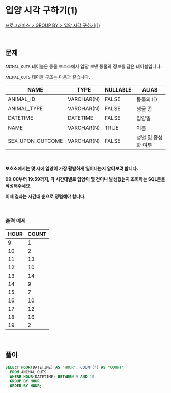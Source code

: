 # 입양 시각 구하기(1)

[프로그래머스 > GROUP BY > 입양 시각 구하기(1)](https://school.programmers.co.kr/learn/courses/30/lessons/59412)

<br/>

## 문제

`ANIMAL_OUTS` 테이블은 동물 보호소에서 입양 보낸 동물의 정보를 담은 테이블입니다.

`ANIMAL_OUTS` 테이블 구조는 다음과 같습니다.

| NAME                | TYPE       | NULLABLE | ALIAS             |
| ------------------- | ---------- | -------- | ----------------- |
| ANIMAL_ID           | VARCHAR(N) | FALSE    | 동물의 ID          |
| ANIMAL_TYPE         | VARCHAR(N) | FALSE    | 생물 종            |
| DATETIME            | DATETIME   | FALSE    | 입양일             |
| NAME                | VARCHAR(N) | TRUE     | 이름               |
| SEX_UPON_OUTCOME    | VARCHAR(N) | FALSE    | 성별 및 중성화 여부  |

<br/>

**보호소에서는 몇 시에 입양이 가장 활발하게 일어나는지 알아보려 합니다.**

**09:00부터 19:59까지, 각 시간대별로 입양이 몇 건이나 발생했는지 조회하는 SQL문을 작성해주세요.**

**이때 결과는 시간대 순으로 정렬해야 합니다.**

<br/>

### 출력 예제

| HOUR  | COUNT |
| ----- | ----- |
| 9     | 1     |
| 10    | 2     |
| 11    | 13    |
| 12    | 10    |
| 13    | 14    |
| 14    | 9     |
| 15    | 7     |
| 16    | 10    |
| 17    | 12    |
| 18    | 16    |
| 19    | 2     |

<br/>

## 풀이

```SQL
SELECT HOUR(DATETIME) AS "HOUR", COUNT(*) AS "COUNT"
  FROM ANIMAL_OUTS
  WHERE HOUR(DATETIME) BETWEEN 9 AND 19
  GROUP BY HOUR
  ORDER BY HOUR;
```
